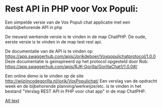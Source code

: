 # Rest API in PHP voor Vox Populi:
Een simpelde versie van de Vox Populi chat applicatie met een daarbijbehorende API in php

De nieuwst werkende versie is te vinden in de map ChatPHP.
De oude, eerste versie is te vinden in de map test rest api.

De documentatie van de API is te vinden op https://app.swaggerhub.com/apis/Jorikdeboer/Voxpopulichatprotocol/1.0.0
Deze documentatie is geinspireerd op het protocol opgesteld door Rob:
https://app.swaggerhub.com/apis/RJK-Gorilla/GorillaChat1/1.0.0#/

Een online demo is te vinden op de site http://wijzijncodegorilla.nl/jorik/VoxPopulichat/
Een verslag van de opdracht week en de bijbehorende planning/werkwijze/etc. is te vinden in het bestand "Verslag REST API in PHP voor chat app" in de map ChatPHP.

[Alt text](https://github.com/JorikdeBoer/Rest-API-in-PHP-voor-Vox-Populi/blob/master/VoxPopuliSimple.png)



